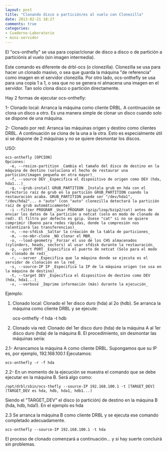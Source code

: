 ```yaml
---
layout: post
title: "Clonando disco o partición/es al vuelo con Clonezilla"
date: 2013-02-21 18:27
comments: true
categories: 
- Cuaderno-Laboratorio
- mini-servidor
---
```


El "ocs-onthefly" se usa para copiar/clonar de disco a disco o de partición a particiónis al vuelo (sin imagen intermedia).

Este comando es diferente de drbl-ocs (o clonezilla). Clonezilla se usa para hacer un clonado masivo, o sea que guarda la máquina "de referencia" como imagen en el servidor clonezilla. Por otro lado, ocs-onthefly se usa para una copia 1 a 1, o sea que no se genera ni almacena una imagen en el servidor. Tan solo clona disco o partición directamente.

Hay 2 formas de ejecutar ocs-onthefly:
    
1- Clonado local: Arranca la máquina como cliente DRBL. A continuación se clona un disco a otro. Es una manera simple de clonar un disco cuando solo se dispone de una máquina.

2- Clonado por red: Arranca las máquinas origen y destino como clientes DRBL. A continuación se clona de la una a la otra. Esto es especialmente útil si se dispone de 2 máquinas y no se quiere desmontar los discos.

USO:

    ocs-onthefly [OPCION]
    Opciones:
	  -e, --resize-partition _Cambia el tamaño del disco de destino en la máquina de destino (soluciona el hecho de restaurar una partición/imagen pequeña en otra mayor)_
	  -f, --source DEV _Especifica el dispositivo de origen como DEV (hda, hda1...)_
	  -g, --grub-install GRUB_PARTITION _Instala grub en hda con el directorio raíz de grub en la partición GRUB_PARTITION cuando la restauración acaba. GRUB_PARTITION puede ser "/dev/hda1", "/dev/hda2"... o "auto" (con "auto" clonezilla detectará la partición raíz de grub automáticamente)_
	  -i --filter PROGRAM _Usar PROGRAM (gzip/lzop/bzip2/cat) antes de enviar los datos de la partición a netcat (solo en modo de clonado de red). El filtro por defecto es gzip. Úsese "cat" si no se quiere comprimir (Bueno para redes rápidas, donde la compresión nos ralentizará las transferencias)_
	  -n, --no-sfdisk _Saltar la creación de la tabla de particiones_
	  -m, --no-mbr-clone _NO clonar el MBR_
	  -o, --load-geometry _Forzar el uso de los CHS almacenados (cylinders, heads, sectors) al usar sfdisk durante la restauración_
	  -p, --port PORT _Especifica el puerto de netcat (Solo para el modo de clonado de red)_
	  -r, --server _Especifica que la máquina donde se ejecuta es el servidor de clonación en la red_
	  -s, --source-IP IP _Especifica la IP de la máquina origen (se usa en la máquina de destino)_
	  -t, --target DEV _Especifica el dispositivo de destino como DEV (hda, hda1...)_
	  -v, --verbose _Imprime información (más) durante la ejecución_

Ejemplo:
    
1. Clonado local: Clonado el 1er disco duro (hda) al 2o (hdb). Se arranca la máquina como cliente DRBL y se ejecute:

    ocs-onthefly -f hda -t hdb

2. Clonado vía red: Clonado del 1er disco duro (hda) de la máquina A al 1er disco duro (hda) de la máquina B. El procedimiento, sin desmontar las máquinas sería:

2.1- Arrancamos la máquina A como cliente DRBL. Supongamos que su IP es, por ejemplo, 192.168.100.1 Ejecutamos: 

    ocs-onthefly -r -f hda

2.2- En un momento de la ejecución se muestra el comando que se debe ejecutar en la máquina B. Será algo como:

    /opt/drbl/sbin/ocs-thefly --source-IP 192.168.100.1 -t [TARGET_DEV] (TARGET_DEV es hda, hdb, hda1, hdb1...)

Siendo el "TARGET_DEV" el disco (o partición) de destino en la máquina B (hda, hdb, hda1). En el ejemplo es hda

2.3 Se arranca la máquina B como cliente DRBL y se ejecuta ese comando completado adecuadamente.

    ocs-onthefly --source-IP 192.168.100.1 -t hda

El proceso de clonado comenzará a continuación... y si hay suerte concluirá sin problemas.